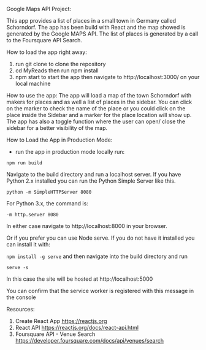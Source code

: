 Google Maps API Project:

This app provides a list of places in a small town in Germany called Schorndorf. The app has been build with React and the map showed is generated by the Google MAPS API.
The list of places is generated by a call to the Foursquare API Search.


How to load the app right away:
1. run git clone to clone the repository
2. cd MyReads then run npm install
3. npm start to start the app then navigate to http://localhost:3000/ on your local machine


How to use the app:
The app will load a map of the town Schorndorf with makers for places and as well a list of places in the sidebar. You can click on the marker to check the name of the place or you could click on the place inside the Sidebar and a marker for the place location will show up.
The app has also a toggle function where the user can open/ close the sidebar for a better visibility of the map.


How to Load the App in Production Mode:
- run the app in production mode locally run:

```npm run build```

Navigate to the build directory and run a localhost server. If you have Python 2.x installed you can run the Python Simple Server like this.

```python -m SimpleHTTPServer 8080```


For Python 3.x, the command is:

```-m http.server 8080```

In either case navigate to http://localhost:8000 in your browser.

Or if you prefer you can use Node serve. If you do not have it installed you can install it with:

```npm install -g serve```
and then navigate into the build directory and run

```serve -s```

In this case the site will be hosted at http://localhost:5000

You can confirm that the service worker is registered with this message in the console


Resources:
1. Create React App
https://reactjs.org
2. React API
https://reactjs.org/docs/react-api.html
3. Foursquare API - Venue Search
https://developer.foursquare.com/docs/api/venues/search
